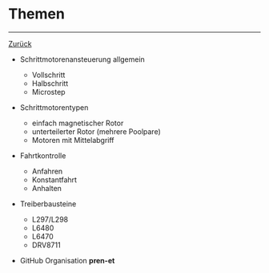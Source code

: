 # Themen

---

[Zurück](README.md)

* Schrittmotorenansteuerung allgemein
    * Vollschritt
    * Halbschritt
    * Microstep

* Schrittmotorentypen
    * einfach magnetischer Rotor
    * unterteilerter Rotor (mehrere Poolpare)
    * Motoren mit Mittelabgriff

* Fahrtkontrolle
    * Anfahren
    * Konstantfahrt
    * Anhalten

* Treiberbausteine
    * L297/L298
    * L6480
    * L6470
    * DRV8711

* GitHub Organisation **pren-et**
